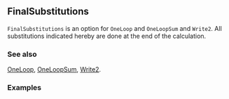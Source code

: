 ## FinalSubstitutions

`FinalSubstitutions` is an option for `OneLoop` and `OneLoopSum` and `Write2`. All substitutions indicated hereby are done at the end of the calculation.

### See also

[OneLoop](OneLoop), [OneLoopSum](OneLoopSum), [Write2](Write2).

### Examples
